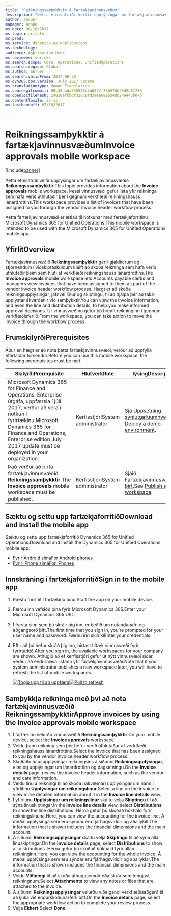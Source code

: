 ```yaml
---
title: "Reikningssamþykktir á fartækjavinnusvæðum"
description: "Þetta efnisatriði veitir upplýsingar um fartækjavinnusvæðið Reikningssamþykktir. Þessi vinnusvæði gefur lista yfir reikninga sem hafa verið úthlutaðir þér í gegnum verkflæði reikningshauss lánardrottins."
author: abruer
manager: AnnBe
ms.date: 06/16/2017
ms.topic: article
ms.prod: 
ms.service: dynamics-ax-applications
ms.technology: 
audience: Application User
ms.reviewer: sericks
ms.search.scope: Core, Operations, UnifiedOperations
ms.search.region: Global
ms.author: abruer
ms.search.validFrom: 2017-06-30
ms.dyn365.ops.version: July 2017 update
ms.translationtype: Human Translation
ms.sourcegitcommit: 08c38aada355583c5a6872f75b57db95d9b81786
ms.openlocfilehash: 24818afbbdf328c8fd3eea691634db24e443b07b
ms.contentlocale: is-is
ms.lasthandoff: 07/18/2017

---
```


# <a name="invoice-approvals-mobile-workspace"></a><span data-ttu-id="0d2f6-104">Reikningssamþykktir á fartækjavinnusvæðum</span><span class="sxs-lookup"><span data-stu-id="0d2f6-104">Invoice approvals mobile workspace</span></span>

[!include[banner](../includes/banner.md)]

<span data-ttu-id="0d2f6-105">Þetta efnisatriði veitir upplýsingar um fartækjavinnusvæðið **Reikningsssamþykktir**.</span><span class="sxs-lookup"><span data-stu-id="0d2f6-105">This topic provides information about the **Invoice approvals** mobile workspace.</span></span> <span data-ttu-id="0d2f6-106">Þessi vinnusvæði gefur lista yfir reikninga sem hafa verið úthlutaðir þér í gegnum verkflæði reikningshauss lánardrottins.</span><span class="sxs-lookup"><span data-stu-id="0d2f6-106">This workspace provides a list of invoices that have been assigned to you through the vendor invoice header workflow process.</span></span> 

<span data-ttu-id="0d2f6-107">Þetta fartækjavinnusvæði er ætlað til notkunar með fartækjaforritinu Microsoft Dynamics 365 for Unified Operations.</span><span class="sxs-lookup"><span data-stu-id="0d2f6-107">This mobile workspace is intended to be used with the Microsoft Dynamics 365 for Unified Operations mobile app.</span></span>

## <a name="overview"></a><span data-ttu-id="0d2f6-108">Yfirlit</span><span class="sxs-lookup"><span data-stu-id="0d2f6-108">Overview</span></span>

<span data-ttu-id="0d2f6-109">Fartækjavinnusvæðið **Reikningssamþykktir** gerir gjaldkerum og stjórnendum í viðskiptaskuldum kleift að skoða reikninga sem hafa verið úthlutaðir þeim sem hluti af verkflæði reikningshauss lánardrottins.</span><span class="sxs-lookup"><span data-stu-id="0d2f6-109">The **Invoice approvals** mobile workspace lets Accounts payable clerks and managers view invoices that have been assigned to them as part of the vendor invoice header workflow process.</span></span> <span data-ttu-id="0d2f6-110">Hægt er að skoða reikningsupplýsingar, jafnvel línur og skiptingu, til að hjálpa þér að taka upplýstar ákvarðanir við samþykktir.</span><span class="sxs-lookup"><span data-stu-id="0d2f6-110">You can view the invoice information, and even the line and distribution details, to help you make informed approval decisions.</span></span> <span data-ttu-id="0d2f6-111">Úr vinnusvæðinu getur þú hreyft reikninginn í gegnum verkflæðisferlið.</span><span class="sxs-lookup"><span data-stu-id="0d2f6-111">From the workspace, you can take action to move the invoice through the workflow process.</span></span> 

## <a name="prerequisites"></a><span data-ttu-id="0d2f6-112">Frumskilyrði</span><span class="sxs-lookup"><span data-stu-id="0d2f6-112">Prerequisites</span></span>

<span data-ttu-id="0d2f6-113">Áður en hægt er að nota þetta fartækjavinnusvæði, verður að uppfylla eftirtaldar forsendur.</span><span class="sxs-lookup"><span data-stu-id="0d2f6-113">Before you can use this mobile workspace, the following prerequisites must be met.</span></span>

<table>
<thead>
<tr class="header">
<th><span data-ttu-id="0d2f6-114">Skilyrði</span><span class="sxs-lookup"><span data-stu-id="0d2f6-114">Prerequisite</span></span></th>
<th><span data-ttu-id="0d2f6-115">Hlutverk</span><span class="sxs-lookup"><span data-stu-id="0d2f6-115">Role</span></span></th>
<th><span data-ttu-id="0d2f6-116">lýsing</span><span class="sxs-lookup"><span data-stu-id="0d2f6-116">Description</span></span></th>
</tr>
</thead>
<tbody>
<tr class="odd">
<td><span data-ttu-id="0d2f6-117">Microsoft Dynamics 365 for Finance and Operations, Enterprise útgáfa, uppfærsla í júlí 2017, verður að vera í notkun í fyrirtækinu.</span><span class="sxs-lookup"><span data-stu-id="0d2f6-117">Microsoft Dynamics 365 for Finance and Operations, Enterprise edition July 2017 update must be deployed in your organization.</span></span></td>
<td><span data-ttu-id="0d2f6-118">Kerfisstjóri</span><span class="sxs-lookup"><span data-stu-id="0d2f6-118">System administrator</span></span></td>
<td><span data-ttu-id="0d2f6-119">Sjá <a href="../deployment/deploy-demo-environment.md">Uppsetning sýniútgáfuumhverfis</a>.</span><span class="sxs-lookup"><span data-stu-id="0d2f6-119">See <a href="../deployment/deploy-demo-environment.md">Deploy a demo environment</a>.</span></span>
</td>
</tr>
<tr class="even">
<td><span data-ttu-id="0d2f6-120">Það verður að birta fartækjavinnusvæðið <strong>Reikningssamþykktir</strong>.</span><span class="sxs-lookup"><span data-stu-id="0d2f6-120">The <strong>Invoice approvals</strong> mobile workspace must be published.</span></span></td>
<td><span data-ttu-id="0d2f6-121">Kerfisstjóri</span><span class="sxs-lookup"><span data-stu-id="0d2f6-121">System administrator</span></span></td>
<td><span data-ttu-id="0d2f6-122">Sjáið <a href="/dynamics365/unified-operations/dev-itpro/mobile-apps/publish-mobile-workspace">Fartækjavinnusvæði birt</a>.</span><span class="sxs-lookup"><span data-stu-id="0d2f6-122">See <a href="/dynamics365/unified-operations/dev-itpro/mobile-apps/publish-mobile-workspace">Publish a mobile workspace</a>.</span></span></td>
</tr>
</tbody>
</table>

## <a name="download-and-install-the-mobile-app"></a><span data-ttu-id="0d2f6-123">Sæktu og settu upp fartækjaforritið</span><span class="sxs-lookup"><span data-stu-id="0d2f6-123">Download and install the mobile app</span></span>

<span data-ttu-id="0d2f6-124">Sæktu og settu upp fartækjaforritið Dynamics 365 for Unified Operations:</span><span class="sxs-lookup"><span data-stu-id="0d2f6-124">Download and install the Dynamics 365 for Unified Operations mobile app:</span></span>

-   [<span data-ttu-id="0d2f6-125">Fyrir Android síma</span><span class="sxs-lookup"><span data-stu-id="0d2f6-125">For Android phones</span></span>](https://go.microsoft.com/fwlink/?linkid=850662)
-   [<span data-ttu-id="0d2f6-126">Fyrir iPhone síma</span><span class="sxs-lookup"><span data-stu-id="0d2f6-126">For iPhones</span></span>](https://go.microsoft.com/fwlink/?linkid=850663)

## <a name="sign-in-to-the-mobile-app"></a><span data-ttu-id="0d2f6-127">Innskráning í fartækjaforritið</span><span class="sxs-lookup"><span data-stu-id="0d2f6-127">Sign in to the mobile app</span></span>

1.  <span data-ttu-id="0d2f6-128">Ræstu forritið í fartækinu þínu.</span><span class="sxs-lookup"><span data-stu-id="0d2f6-128">Start the app on your mobile device.</span></span>
2.  <span data-ttu-id="0d2f6-129">Færðu inn vefslóð þína fyrir Microsoft Dynamics 365.</span><span class="sxs-lookup"><span data-stu-id="0d2f6-129">Enter your Microsoft Dynamics 365 URL.</span></span>
3.  <span data-ttu-id="0d2f6-130">Í fyrsta sinn sem þú skráir þig inn, er beðið um notandanafn og aðgangsorð þitt.</span><span class="sxs-lookup"><span data-stu-id="0d2f6-130">The first time that you sign in, you're prompted for your user name and password.</span></span> <span data-ttu-id="0d2f6-131">Færðu inn skilríki</span><span class="sxs-lookup"><span data-stu-id="0d2f6-131">Enter your credentials.</span></span>
4.  <span data-ttu-id="0d2f6-132">Eftir að þú hefur skráð þig inn, birtast tiltæk vinnusvæði fyrir fyrirtækið.</span><span class="sxs-lookup"><span data-stu-id="0d2f6-132">After you sign in, the available workspaces for your company are shown.</span></span> <span data-ttu-id="0d2f6-133">Athugið að ef kerfisstjóri gefur út nýtt vinnusvæði síðar, verður að endurræsa listann yfir fartækjavinnusvæði.</span><span class="sxs-lookup"><span data-stu-id="0d2f6-133">Note that if your system administrator publishes a new workspace later, you will have to refresh the list of mobile workspaces.</span></span>

    <span data-ttu-id="0d2f6-134">[![Togið upp til að uppfæra](./media/pull-to-refresh-list-of-workspaces-183x300.png)](./media/pull-to-refresh-list-of-workspaces.png)</span><span class="sxs-lookup"><span data-stu-id="0d2f6-134">[![Pull to refresh](./media/pull-to-refresh-list-of-workspaces-183x300.png)](./media/pull-to-refresh-list-of-workspaces.png)</span></span>

## <a name="approve-invoices-by-using-the-invoice-approvals-mobile-workspace"></a><span data-ttu-id="0d2f6-135">Samþykkja reikninga með því að nota fartækjavinnusvæðið Reikningssamþykktir</span><span class="sxs-lookup"><span data-stu-id="0d2f6-135">Approve invoices by using the Invoice approvals mobile workspace</span></span>
1.  <span data-ttu-id="0d2f6-136">Í fartækinu velurðu vinnusvæðið **Reikningssamþykktir**.</span><span class="sxs-lookup"><span data-stu-id="0d2f6-136">On your mobile device, select the **Invoice approvals** workspace.</span></span>
2.  <span data-ttu-id="0d2f6-137">Veldu þann reikning sem þér hefur verið úthlutaður af verkflæði reikningshauss lánardrottins.</span><span class="sxs-lookup"><span data-stu-id="0d2f6-137">Select the invoice that has been assigned to you by the vendor invoice header workflow process.</span></span>
3.  <span data-ttu-id="0d2f6-138">Skoðaðu hausupplýsingar reikningsins á síðunni **Reikningsupplýsingar**, eins og upplýsingar um lánardrottinn og dagsetningu.</span><span class="sxs-lookup"><span data-stu-id="0d2f6-138">On the **Invoice details** page, review the invoice header information, such as the vendor and date information.</span></span>
4.  <span data-ttu-id="0d2f6-139">Veldu línu á reikningi til að skoða nákvæmari upplýsingar um hann í yfirlitinu **Upplýsingar um reikningslínur**.</span><span class="sxs-lookup"><span data-stu-id="0d2f6-139">Select a line on the invoice to view more detailed information about it in the **Invoice line details** view.</span></span>
5.  <span data-ttu-id="0d2f6-140">Í yfirlitinu **Upplýsingar um reikningslínur** skaltu velja **Skiptingu** til að sýna línuskiptingar.</span><span class="sxs-lookup"><span data-stu-id="0d2f6-140">In the **Invoice line details** view, select **Distributions** to show the line distributions.</span></span> <span data-ttu-id="0d2f6-141">Hérna getur þú skoðað bókhald fyrir reikningslínuna.</span><span class="sxs-lookup"><span data-stu-id="0d2f6-141">Here, you can view the accounting for the invoice line.</span></span> <span data-ttu-id="0d2f6-142">Á meðal upplýsinga sem eru sýndar eru fjárhagsvíddir og aðallykill.</span><span class="sxs-lookup"><span data-stu-id="0d2f6-142">The information that is shown includes the financial dimensions and the main account.</span></span>
6.  <span data-ttu-id="0d2f6-143">Á síðunni **Reikningsupplýsingar** skaltu velja **Skiptingu** til að sýna allar línuskiptingar.</span><span class="sxs-lookup"><span data-stu-id="0d2f6-143">On the **Invoice details** page, select **Distributions** to show all distributions.</span></span> <span data-ttu-id="0d2f6-144">Hérna getur þú skoðað bókhald fyrir allan reikninginn.</span><span class="sxs-lookup"><span data-stu-id="0d2f6-144">Here, you can view the accounting for the whole invoice.</span></span> <span data-ttu-id="0d2f6-145">Á meðal upplýsinga sem eru sýndar eru fjárhagsvíddir og aðallyklar.</span><span class="sxs-lookup"><span data-stu-id="0d2f6-145">The information that is shown includes the financial dimensions and the main accounts.</span></span> 
7.  <span data-ttu-id="0d2f6-146">Veldu **Viðhengi** til að skoða athugasemdir eða skrár sem tengjast reikningnum.</span><span class="sxs-lookup"><span data-stu-id="0d2f6-146">Select **Attachments** to view any notes or files that are attached to the invoice.</span></span>
8.  <span data-ttu-id="0d2f6-147">Á síðunni **Reikningsupplýsingar** velurðu viðeigandi verkflæðisaðgerð til að ljúka við endurskoðunarferli þitt.</span><span class="sxs-lookup"><span data-stu-id="0d2f6-147">On the **Invoice details** page, select the appropriate workflow action to complete your review process.</span></span>
9.  <span data-ttu-id="0d2f6-148">Velja **Ekkert**.</span><span class="sxs-lookup"><span data-stu-id="0d2f6-148">Select **Done**.</span></span>

